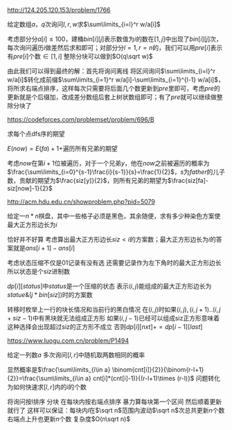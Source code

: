 http://124.205.120.153/problem/1766

给定数组$a$，$q$次询问$l,r,w$求$\sum\limits_{i=l}^r w/a[i]$

考虑部分分$a[i]\leq 100$，建桶$bin[i][j]$表示数值为$i$的数在$[1,j]$中出现了$bin[i][j]$次，每次询问遍历$i$做差然后求和即可；对部分分$l=1,r=n$的，我们可以用$pre[i]$表示有$pre[i]$个数$\in[1,i]$ 整除分块可以做到$O(q\sqrt w)$

由此我们可以得到最终的解：首先将询问离线 将区间询问$\sum\limits_{i=l}^r w/a[i]$转化成前缀$\sum\limits_{i=1}^r w/a[i]-\sum\limits_{i=1}^{l-1} w/a[i]$，将所求右端点排序，这样每次只需要将后面几个数更新到$pre$里即可，考虑$pre$的更新就是个后缀加，改成差分数组后套上树状数组即可；有了$pre$就可以继续做整除分块了



https://codeforces.com/problemset/problem/696/B

求每个点dfs序的期望

$E(now)=E(fa)+1+$遍历所有兄弟的期望

考虑$now$在第$i+1$位被遍历，对于一个兄弟$y$，他在$now$之前被遍历的概率为$\frac{\sum\limits_{i=0}^{s-1}\frac{i}{s-1}}{s}=\frac{1}{2}$，$s$为$father$的儿子数，贡献的期望为$\frac{siz[y]}{2}$，则所有兄弟的期望为$\frac{siz[fa]-siz[now]-1}{2}$



http://acm.hdu.edu.cn/showproblem.php?pid=5079

给定一$n*n$棋盘，其中一些格子必须是黑色，其余随便，求有多少种染色方案使最大正方形边长为$i$

恰好并不好算 考虑算出最大正方形边长$siz<i$的方案数；最大正方形边长为$i$的答案就是$ans[i+1]-ans[i]$

考虑状态压缩不仅是01记录有没有选 还需要记录作为左下角时的最大正方形边长 所以状态是个$siz$进制数

$dp[i][status]$中$status$是一个压缩的状态 表示$(i,j)$能组成的最大正方形边长为$statue\&(j*bin[siz])$时的方案数

转移时枚举上一行的块长情况和当前行的黑白情况 在$(i,j)$时如果$(i,j),(i,j+1)..(i,j+siz-1)$中有黑块就无法组成正方形 如果$(i,j-1)$已经可以组成siz正方形意味着这种选择会出现超过siz的正方形不成立 否则$dp[i][nxt]+=dp[i-1][last]$



https://www.luogu.com.cn/problem/P1494

给定一列数$a$ 多次询问$[l,r]$中随机取两数相同的概率

显然概率是$\frac{\sum\limits_{i\in a} \binom{cnt[i]}{2}}{\binom{r-l+1}{2}}=\frac{\sum\limits_{i\in a} cnt[i]*(cnt[i]-1)}{(r-l+1)\times (r-l)}$ 问题转化为如何快速求$[l,r]$内的$i$的个数

将询问按l排序 分块 在每块内按右端点排序 暴力算每块第一个区间 然后顺着更新就行了 这样可以保证：每块内$l$在$\sqrt n$范围内波动$\sqrt n$次总共更新$n$个数 右端点上升也更新$n$个数 复杂度$O(n\sqrt n)$